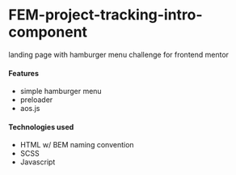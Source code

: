 # FEM-project-tracking-intro-component
landing page with hamburger menu challenge for frontend mentor

#### Features
- simple hamburger menu
- preloader
- aos.js

#### Technologies used
- HTML w/ BEM naming convention
- SCSS
- Javascript
